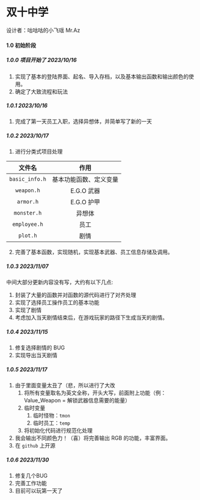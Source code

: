 ﻿# 双十中学

设计者：咕咕咕的小飞瑶 Mr.Az

#### 1.0 初始阶段

##### 1.0.0 项目开始了 2023/10/16

1. 实现了基本的登陆界面、起名、导入存档，以及基本输出函数和输出颜色的使用。
2. 确定了大致流程和玩法

##### 1.0.1 2023/10/16

1. 完成了第一天员工入职，选择异想体，并简单写了新的一天

##### 1.0.2 2023/10/17

1. 进行分类式项目处理

|     文件名     |          作用          |
| :------------: | :--------------------: |
| `basic_info.h` | 基本功能函数、定义变量 |
|   `weapon.h`   |       E.G.O 武器       |
|   `armor.h`    |       E.G.O 护甲       |
|  `monster.h`   |         异想体         |
|  `employee.h`  |          员工          |
|    `plot.h`    |          剧情          |

2. 完善了基本函数，实现随机，实现基本武器、员工信息存储及调用。

##### 1.0.3 2023/11/07

中间大部分更新内容没有写，大约有以下几点: 

1. 封装了大量的函数并对函数的源代码进行了对齐处理
2. 实现了选择员工操作员工的基本功能
3. 实现了剧情
4. 考虑加入当天剧情结束后，在游戏玩家的路径下生成当天的剧情。

##### 1.0.4 2023/11/15

1. 修复选择剧情的 BUG
2. 实现导出当天剧情

##### 1.0.5 2023/11/17

1. 由于里面变量太丑了（悲，所以进行了大改
    1. 将所有变量取名为英文全称，开头大写，前面附上功能（例：Value_Weapon = 解锁武器信息需要的能量）
    2. 临时变量
        1. 临时怪物：`tmon`
        2. 临时员工：`temp`
    3. 将初始化代码进行规范化处理
2. 我会输出不同颜色力！（喜）将完善输出 RGB 的功能，丰富界面。
3. 在 `github` 上开源

##### 1.0.6 2023/11/30

1. 修复几个BUG
2. 完善工作功能
3. 目前可以玩第一天了